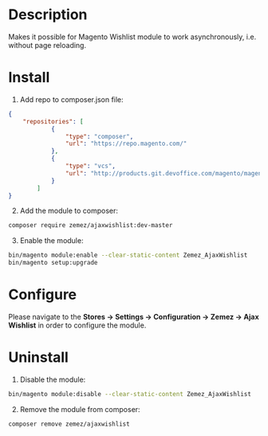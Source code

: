 Description
===========
Makes it possible for Magento Wishlist module to work asynchronously, i.e. without page reloading.

Install
=======

1. Add repo to composer.json file:
```json
{
    "repositories": [
            {
                "type": "composer",
                "url": "https://repo.magento.com/"
            },
            {
                "type": "vcs",
                "url": "http://products.git.devoffice.com/magento/magento2-ajaxwishlist.git"
            }
        ]
}
```

2. Add the module to composer:
```bash
composer require zemez/ajaxwishlist:dev-master
```

3. Enable the module:
```bash
bin/magento module:enable --clear-static-content Zemez_AjaxWishlist
bin/magento setup:upgrade
```

Configure
=========

Please navigate to the **Stores -> Settings -> Configuration -> Zemez -> Ajax Wishlist** in order to configure the module.

Uninstall
=========

1. Disable the module:
```bash
bin/magento module:disable --clear-static-content Zemez_AjaxWishlist
```

2. Remove the module from composer:
```bash
composer remove zemez/ajaxwishlist
```